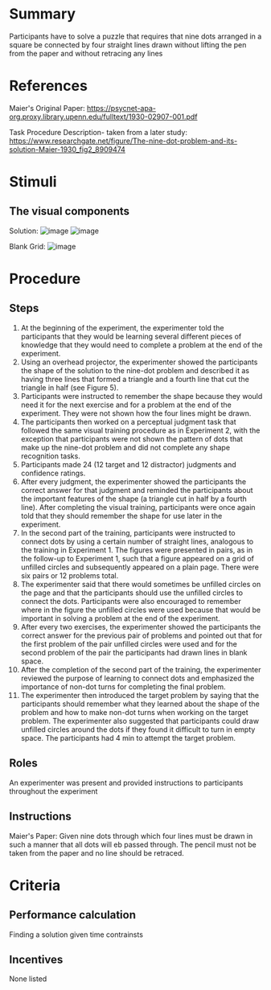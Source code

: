 # Summary
Participants have to solve a puzzle that requires that nine dots arranged in a square be connected by four straight lines drawn without lifting the pen from the paper and without retracing any lines

# References
Maier's Original Paper: https://psycnet-apa-org.proxy.library.upenn.edu/fulltext/1930-02907-001.pdf

Task Procedure Description- taken from a later study: https://www.researchgate.net/figure/The-nine-dot-problem-and-its-solution-Maier-1930_fig2_8909474

# Stimuli
## The visual components
Solution: ![image](https://user-images.githubusercontent.com/78745728/124615816-980b8900-de43-11eb-919b-28bdcfa3be1b.png)
![image](https://user-images.githubusercontent.com/78745728/124617220-c178e480-de44-11eb-87ac-552bb3cba448.png)


Blank Grid: ![image](https://user-images.githubusercontent.com/78745728/124617162-b625b900-de44-11eb-99f8-af36c77ce71a.png)


# Procedure
## Steps
1. At the beginning of the experiment, the experimenter told the participants that they would be learning several different pieces of knowledge that they would need to complete a problem at the end of the experiment. 
2. Using an overhead projector, the experimenter showed the participants the shape of the solution to the nine-dot problem and described it as having three lines that formed a triangle and a fourth line that cut the triangle in half (see Figure 5). 
3. Participants were instructed to remember the shape because they would need it for the next exercise and for a problem at the end of the experiment.  They were not shown how the four lines might be drawn. 
4. The participants then worked on a perceptual judgment task that followed the same visual training procedure as in Experiment 2, with the exception that participants were not shown the pattern of dots that make up the nine-dot problem and did not complete any shape recognition tasks.
5. Participants made 24 (12 target and 12 distractor) judgments and confidence ratings. 
6. After every judgment, the experimenter showed the participants the correct answer for that judgment and reminded the participants about the important features of the shape (a triangle cut in half by a fourth line). After completing the visual training, participants were once again told that they should remember the shape for use later in the experiment.
7. In the second part of the training, participants were instructed to connect dots by using a certain number of straight lines, analogous to the training in Experiment 1. The figures were presented in pairs, as in the follow-up to Experiment 1, such that a figure appeared on a grid of unfilled circles and subsequently appeared on a plain page. There were six pairs or 12 problems total. 
8. The experimenter said that there would sometimes be unfilled circles on the page and that the participants should use the unfilled
circles to connect the dots. Participants were also encouraged to remember where in the figure the unfilled circles were used because that would be important in solving a problem at the end of the experiment. 
9. After every two exercises, the experimenter showed the participants the correct answer for the previous pair of problems and pointed out that for the first problem of the pair unfilled circles were used and for the second problem of the pair the participants had drawn lines in blank space.
10. After the completion of the second part of the training, the experimenter reviewed the purpose of learning to connect dots and emphasized the importance of non-dot turns for completing the final problem. 
11. The experimenter then introduced the target problem by saying that the participants should remember what they learned about the shape of the problem and how to make non-dot turns when working on the target problem. The experimenter also suggested that participants could draw unfilled circles around the dots if they found it difficult to turn in empty space. The participants had 4 min to attempt the target problem. 

## Roles 
An experimenter was present and provided instructions to participants throughout the experiment 

## Instructions
Maier's Paper: Given nine dots through which four lines must be drawn in such a manner that all dots will eb passed through. The pencil must not be taken from the paper and no line should be retraced. 


# Criteria
## Performance calculation
Finding a solution given time contrainsts  

## Incentives
None listed 
